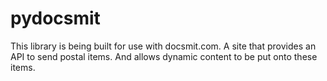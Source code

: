 # pydocsmit

This library is being built for use with docsmit.com.  A site that provides an API to send postal items.  And allows dynamic content to be put onto these items.
